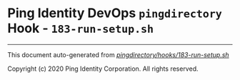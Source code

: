 
# Ping Identity DevOps `pingdirectory` Hook - `183-run-setup.sh`

---
This document auto-generated from _[pingdirectory/hooks/183-run-setup.sh](https://github.com/pingidentity/pingidentity-docker-builds/blob/master/pingdirectory/hooks/183-run-setup.sh)_

Copyright (c)  2020 Ping Identity Corporation. All rights reserved.
